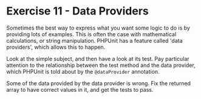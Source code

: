 # Exercise 11 - Data Providers

Sometimes the best way to express what you want some logic to do is by providing lots of examples.  This is often the case with
mathematical calculations, or string manipulation.  PHPUnit has a feature called 'data providers', which allows this to happen.

Look at the simple subject, and then have a look at its test.  Pay particular attention to the relationship between the test
method and the data provider, which PHPUnit is told about by the `@dataProvider` annotation.

Some of the data provided by the data provider is wrong.  Fix the returned array to have correct values in it, and get the tests
to pass.
